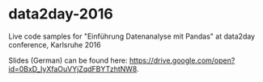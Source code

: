 # data2day-2016
Live code samples for "Einführung Datenanalyse mit Pandas" at data2day conference, Karlsruhe 2016

Slides (German) can be found here: https://drive.google.com/open?id=0BxD_IyXfaOuVYjZqdFBYTzhtNW8.
